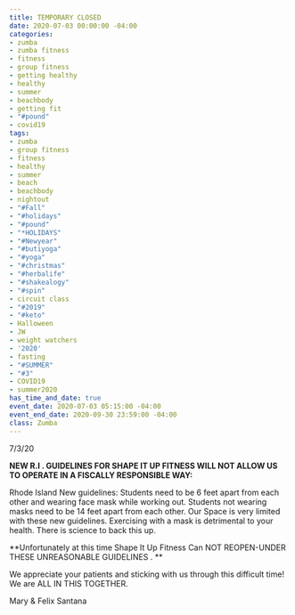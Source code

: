 ```yaml
---
title: TEMPORARY CLOSED
date: 2020-07-03 00:00:00 -04:00
categories:
- zumba
- zumba fitness
- fitness
- group fitness
- getting healthy
- healthy
- summer
- beachbody
- getting fit
- "#pound"
- covid19
tags:
- zumba
- group fitness
- fitness
- healthy
- summer
- beach
- beachbody
- nightout
- "#Fall"
- "#holidays"
- "#pound"
- "*HOLIDAYS"
- "#Newyear"
- "#butiyoga"
- "#yoga"
- "#christmas"
- "#herbalife"
- "#shakealogy"
- "#spin"
- circuit class
- "#2019"
- "#keto"
- Halloween
- JW
- weight watchers
- '2020'
- fasting
- "#SUMMER"
- "#3"
- COVID19
- summer2020
has_time_and_date: true
event_date: 2020-07-03 05:15:00 -04:00
event_end_date: 2020-09-30 23:59:00 -04:00
class: Zumba
---
```


7/3/20

**NEW R.I . GUIDELINES FOR SHAPE IT UP FITNESS WILL NOT ALLOW US TO OPERATE IN A FISCALLY RESPONSIBLE WAY:**

Rhode Island New guidelines:
Students need to be 6 feet apart from each other and wearing face mask while working out. Students not wearing masks need to be 14 feet apart from each other. Our Space is very limited with these new guidelines. Exercising with a mask is detrimental to your health. There is science to back this up.

**Unfortunately at this time Shape It Up Fitness Can NOT REOPEN-UNDER THESE UNREASONABLE GUIDELINES .
**

We appreciate your patients and sticking with us through this difficult time! We are ALL IN THIS TOGETHER.

Mary & Felix Santana
